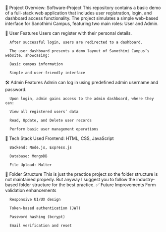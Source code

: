 📘 Project Overview: Software-Project
This repository contains a basic demo of a full-stack web application that includes user registration, login, and dashboard access functionality. The project simulates a simple web-based interface for Sanothimi Campus, featuring two main roles: User and Admin.

🔐 User Features
      Users can register with their personal details.
      
      After successful login, users are redirected to a dashboard.
      
      The user dashboard presents a demo layout of Sanothimi Campus’s website, showcasing:
      
      Basic campus information
      
      Simple and user-friendly interface

🛠 Admin Features
      Admin can log in using predefined admin username and password.
      
      Upon login, admin gains access to the admin dashboard, where they can:
      
      View all registered users’ data
      
      Read, Update, and Delete user records
      
      Perform basic user management operations

🧩 Tech Stack Used
      Frontend: HTML, CSS, JavaScript
      
      Backend: Node.js, Express.js
      
      Database: MongoDB
      
      File Upload: Multer 

📂 Folder Structure
      This is just the practice project so the folder structure is not maintained properly. But anyway I suggest you to follow the industry-based folder structure for the best        practice.
✅ Future Improvements
      Form validation enhancements
      
      Responsive UI/UX design
      
      Token-based authentication (JWT)
      
      Password hashing (bcrypt)
      
      Email verification and reset

